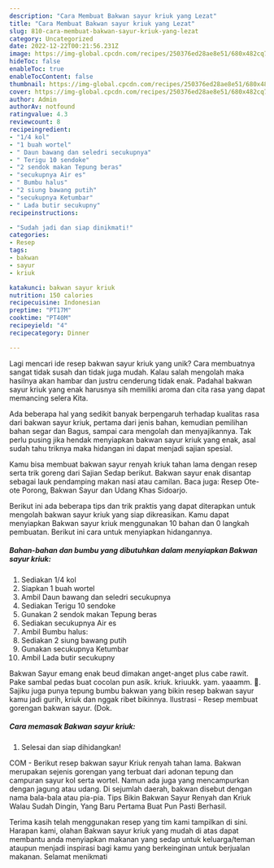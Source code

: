 ```yaml
---
description: "Cara Membuat Bakwan sayur kriuk yang Lezat"
title: "Cara Membuat Bakwan sayur kriuk yang Lezat"
slug: 810-cara-membuat-bakwan-sayur-kriuk-yang-lezat
category: Uncategorized
date: 2022-12-22T00:21:56.231Z
image: https://img-global.cpcdn.com/recipes/250376ed28ae8e51/680x482cq70/bakwan-sayur-kriuk-foto-resep-utama.jpg
hideToc: false
enableToc: true
enableTocContent: false
thumbnail: https://img-global.cpcdn.com/recipes/250376ed28ae8e51/680x482cq70/bakwan-sayur-kriuk-foto-resep-utama.jpg
cover: https://img-global.cpcdn.com/recipes/250376ed28ae8e51/680x482cq70/bakwan-sayur-kriuk-foto-resep-utama.jpg
author: Admin
authorAv: notfound
ratingvalue: 4.3
reviewcount: 8
recipeingredient:
- "1/4 kol"
- "1 buah wortel"
- " Daun bawang dan seledri secukupnya"
- " Terigu 10 sendoke"
- "2 sendok makan Tepung beras"
- "secukupnya Air es"
- " Bumbu halus"
- "2 siung bawang putih"
- "secukupnya Ketumbar"
- " Lada butir secukupny"
recipeinstructions:

- "Sudah jadi dan siap dinikmati!"
categories:
- Resep
tags:
- bakwan
- sayur
- kriuk

katakunci: bakwan sayur kriuk 
nutrition: 150 calories
recipecuisine: Indonesian
preptime: "PT17M"
cooktime: "PT40M"
recipeyield: "4"
recipecategory: Dinner

---
```





Lagi mencari ide resep bakwan sayur kriuk yang unik? Cara membuatnya sangat tidak susah dan tidak juga mudah. Kalau salah mengolah maka hasilnya akan hambar dan justru cenderung tidak enak. Padahal bakwan sayur kriuk yang enak harusnya sih memiliki aroma dan cita rasa yang dapat memancing selera Kita.





Ada beberapa hal yang sedikit banyak berpengaruh terhadap kualitas rasa dari bakwan sayur kriuk, pertama dari jenis bahan, kemudian pemilihan bahan segar dan Bagus, sampai cara mengolah dan menyajikannya. Tak perlu pusing jika hendak menyiapkan bakwan sayur kriuk yang enak,      asal sudah tahu triknya maka hidangan ini dapat menjadi sajian spesial.














Kamu bisa membuat bakwan sayur renyah kriuk tahan lama dengan resep serta trik goreng dari Sajian Sedap berikut. Bakwan sayur enak disantap sebagai lauk pendamping makan nasi atau camilan. Baca juga: Resep Ote-ote Porong, Bakwan Sayur dan Udang Khas Sidoarjo.






Berikut ini ada beberapa tips dan trik praktis yang dapat diterapkan untuk mengolah bakwan sayur kriuk yang siap dikreasikan. Kamu dapat menyiapkan Bakwan sayur kriuk menggunakan 10 bahan dan 0 langkah pembuatan. Berikut ini cara untuk menyiapkan hidangannya.

<!--inarticleads1-->

##### Bahan-bahan dan bumbu yang dibutuhkan dalam menyiapkan Bakwan sayur kriuk:

1. Sediakan 1/4 kol
1. Siapkan 1 buah wortel
1. Ambil  Daun bawang dan seledri secukupnya
1. Sediakan  Terigu 10 sendoke
1. Gunakan 2 sendok makan Tepung beras
1. Sediakan secukupnya Air es
1. Ambil  Bumbu halus:
1. Sediakan 2 siung bawang putih
1. Gunakan secukupnya Ketumbar
1. Ambil  Lada butir secukupny


Bakwan Sayur emang enak beud dimakan anget-anget plus cabe rawit. Pake sambal pedas buat cocolan pun asik. kriuk. kriuukk. yam. yaaamm. 🤤. Sajiku juga punya tepung bumbu bakwan yang bikin resep bakwan sayur kamu jadi gurih, kriuk dan nggak ribet bikinnya. Ilustrasi - Resep membuat gorengan bakwan sayur. (Dok. 

<!--inarticleads2-->

##### Cara memasak Bakwan sayur kriuk:


1. Selesai dan siap dihidangkan!

COM - Berikut resep bakwan sayur Kriuk renyah tahan lama. Bakwan merupakan sejenis gorengan yang terbuat dari adonan tepung dan campuran sayur kol serta wortel. Namun ada juga yang mencampurkan dengan jagung atau udang. Di sejumlah daerah, bakwan disebut dengan nama bala-bala atau pia-pia. Tips Bikin Bakwan Sayur Renyah dan Kriuk Walau Sudah Dingin, Yang Baru Pertama Buat Pun Pasti Berhasil. 

Terima kasih telah menggunakan resep yang tim kami tampilkan di sini. Harapan kami, olahan Bakwan sayur kriuk yang mudah di atas dapat membantu anda menyiapkan makanan yang sedap untuk keluarga/teman ataupun menjadi inspirasi bagi kamu yang berkeinginan untuk berjualan makanan. Selamat menikmati
